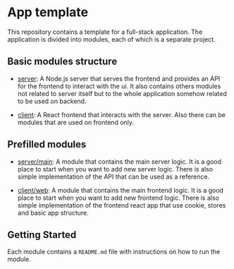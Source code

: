 # App template

This repository contains a template for a full-stack application. The application is divided into modules, each of which is a separate project.

## Basic modules structure

- [server](./server): A Node.js server that serves the frontend and provides an API for the frontend to interact with the ui. It also contains others modules not related to server itself but to the whole application somehow related to be used on backend.

- [client](./client): A React frontend that interacts with the server. Also there can be modules that are used on frontend only.

## Prefilled modules

- [server/main](./server/main): A module that contains the main server logic. It is a good place to start when you want to add new server logic. There is also simple implementation of the API that can be used as a reference.

- [client/web](./client/web): A module that contains the main frontend logic. It is a good place to start when you want to add new frontend logic. There is also simple implementation of the frontend react app that use cookie, stores and basic app structure.

## Getting Started

Each module contains a `README.md` file with instructions on how to run the module.